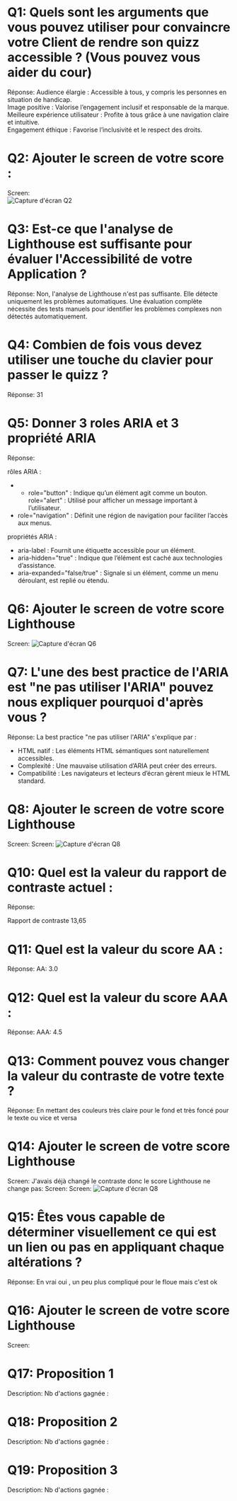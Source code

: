 # Q1: Quels sont les arguments que vous pouvez utiliser pour convaincre votre Client de rendre son quizz accessible ? (Vous pouvez vous aider du cour)
Réponse:
Audience élargie : Accessible à tous, y compris les personnes en situation de handicap.  
Image positive : Valorise l’engagement inclusif et responsable de la marque.  
Meilleure expérience utilisateur : Profite à tous grâce à une navigation claire et intuitive.  
Engagement éthique : Favorise l’inclusivité et le respect des droits.  

# Q2: Ajouter le screen de votre score :
Screen:  
![Capture d'écran Q2](./photo.png)

# Q3: Est-ce que l'analyse de Lighthouse est suffisante pour évaluer l'Accessibilité de votre Application ?
Réponse: Non, l'analyse de Lighthouse n'est pas suffisante. Elle détecte uniquement les problèmes automatiques. Une évaluation complète nécessite des tests manuels pour identifier les problèmes complexes non détectés automatiquement.

# Q4: Combien de fois vous devez utiliser une touche du clavier pour passer le quizz ?
Réponse: 31 

# Q5: Donner 3 roles ARIA et 3 propriété ARIA
Réponse:

rôles ARIA :  
- - role="button" : Indique qu’un élément agit comme un bouton.  
role="alert" : Utilisé pour afficher un message important à l’utilisateur.  
- role="navigation" : Définit une région de navigation pour faciliter l’accès aux menus.  

propriétés ARIA :  
- aria-label : Fournit une étiquette accessible pour un élément.  
- aria-hidden="true" : Indique que l’élément est caché aux technologies d’assistance.  
- aria-expanded="false/true" : Signale si un élément, comme un menu déroulant, est replié ou étendu.  

# Q6: Ajouter le screen de votre score Lighthouse
Screen: ![Capture d'écran Q6](./photoQ6.png)

# Q7: L'une des best practice de l'ARIA est "ne pas utiliser l'ARIA" pouvez nous expliquer pourquoi d'après vous ?
Réponse: 
La best practice "ne pas utiliser l'ARIA" s'explique par :  

- HTML natif : Les éléments HTML sémantiques sont naturellement accessibles.  
- Complexité : Une mauvaise utilisation d’ARIA peut créer des erreurs.  
- Compatibilité : Les navigateurs et lecteurs d’écran gèrent mieux le HTML standard.  


# Q8: Ajouter le screen de votre score Lighthouse
Screen: Screen: ![Capture d'écran Q8](./photoQ8.png)

# Q10: Quel est la valeur du rapport de contraste actuel :
Réponse:

Rapport de contraste 13,65

# Q11: Quel est la valeur du score AA :
Réponse: AA: 3.0

# Q12: Quel est la valeur du score AAA :
Réponse: AAA: 4.5

# Q13: Comment pouvez vous changer la valeur du contraste de votre texte ?
Réponse: En mettant des couleurs très claire pour le fond et très foncé pour le texte ou vice et versa

# Q14: Ajouter le screen de votre score Lighthouse
Screen: J'avais déjà changé le contraste donc le score Lighthouse ne change pas:
Screen: Screen: ![Capture d'écran Q8](./photoQ14.png)

# Q15: Êtes vous capable de déterminer visuellement ce qui est un lien ou pas en appliquant chaque altérations ?
Réponse: En vrai oui , un peu plus compliqué pour le floue mais c'est ok

# Q16: Ajouter le screen de votre score Lighthouse
Screen:

# Q17:  Proposition 1
Description:
Nb d'actions gagnée : 

# Q18:  Proposition 2
Description:
Nb d'actions gagnée : 

# Q19:  Proposition 3
Description:
Nb d'actions gagnée :